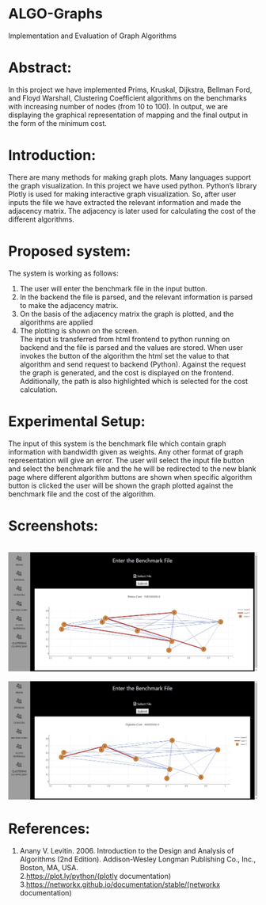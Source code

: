 # ALGO-Graphs
Implementation and Evaluation of Graph Algorithms 

# Abstract:
In this project we have implemented Prims, Kruskal, Dijkstra, Bellman Ford, and Floyd Warshall,
Clustering Coefficient algorithms on the benchmarks with increasing number of nodes (from 10 to
100). In output, we are displaying the graphical representation of mapping and the final output in
the form of the minimum cost.

# Introduction:
There are many methods for making graph plots. Many languages support the graph
visualization. In this project we have used python. Python’s library Plotly is used for making
interactive graph visualization. So, after user inputs the file we have extracted the relevant
information and made the adjacency matrix. The adjacency is later used for calculating the cost
of the different algorithms.

# Proposed system:
The system is working as follows:
1. The user will enter the benchmark file in the input button.
2. In the backend the file is parsed, and the relevant information is parsed to make the
adjacency matrix.
3. On the basis of the adjacency matrix the graph is plotted, and the algorithms are
applied
4. The plotting is shown on the screen.
<br>The input is transferred from html frontend to python running on backend and the file is
parsed and the values are stored. When user invokes the button of the algorithm the html set
the value to that algorithm and send request to backend (Python). Against the request the
graph is generated, and the cost is displayed on the frontend. Additionally, the path is also
highlighted which is selected for the cost calculation.

# Experimental Setup:
The input of this system is the benchmark file which contain graph information with bandwidth
given as weights. Any other format of graph representation will give an error. The user will
select the input file button and select the benchmark file and the he will be redirected to the
new blank page where different algorithm buttons are shown when specific algorithm button is
clicked the user will be shown the graph plotted against the benchmark file and the cost of the
algorithm.

# Screenshots:
<br>
<img src="https://github.com/mtk12/ALGO-Graphs/blob/master/src/al.JPG"/>
<br>
<br>
<img src="https://github.com/mtk12/ALGO-Graphs/blob/master/src/al2.JPG"/>

# References:
1. Anany V. Levitin. 2006. Introduction to the Design and Analysis of Algorithms
(2nd Edition). Addison-Wesley Longman Publishing Co., Inc., Boston, MA,
USA.<br>2.https://plot.ly/python/(plotly documentation)<br>3.https://networkx.github.io/documentation/stable/(networkx documentation)
